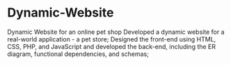 # Dynamic-Website
Dynamic Website for an online pet shop
Developed a dynamic website for a real-world application - a pet store; 
Designed the front-end using HTML, CSS, PHP, and JavaScript and developed the back-end, including the ER diagram, functional dependencies, and schemas;
